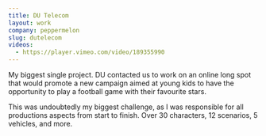 ```yaml
---
title: DU Telecom
layout: work
company: peppermelon
slug: dutelecom
videos: 
  - https://player.vimeo.com/video/189355990
---
```


My biggest single project. DU contacted us to work on an online long spot that would promote a new campaign aimed at young kids to have the opportunity to play a football game with their favourite stars.

This was undoubtedly my biggest challenge, as I was responsible for all productions aspects from start to finish. Over 30 characters, 12 scenarios, 5 vehicles, and more.